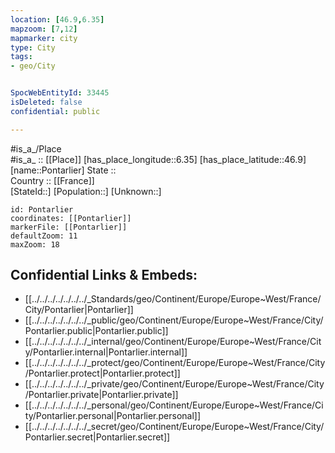 ```yaml
---
location: [46.9,6.35] 
mapzoom: [7,12] 
mapmarker: city 
type: City
tags:
- geo/City


SpocWebEntityId: 33445
isDeleted: false
confidential: public

---
```

#is_a_/Place  
#is_a_ :: [[Place]] 
[has_place_longitude::6.35] 
[has_place_latitude::46.9] 
[name::Pontarlier] 
State ::  
Country :: [[France]]  
[StateId::] 
[Population::] 
[Unknown::] 


```leaflet
id: Pontarlier
coordinates: [[Pontarlier]] 
markerFile: [[Pontarlier]] 
defaultZoom: 11 
maxZoom: 18
```


## Confidential Links & Embeds: 
- [[../../../../../../../_Standards/geo/Continent/Europe/Europe~West/France/City/Pontarlier|Pontarlier]] 
- [[../../../../../../../_public/geo/Continent/Europe/Europe~West/France/City/Pontarlier.public|Pontarlier.public]] 
- [[../../../../../../../_internal/geo/Continent/Europe/Europe~West/France/City/Pontarlier.internal|Pontarlier.internal]] 
- [[../../../../../../../_protect/geo/Continent/Europe/Europe~West/France/City/Pontarlier.protect|Pontarlier.protect]] 
- [[../../../../../../../_private/geo/Continent/Europe/Europe~West/France/City/Pontarlier.private|Pontarlier.private]] 
- [[../../../../../../../_personal/geo/Continent/Europe/Europe~West/France/City/Pontarlier.personal|Pontarlier.personal]] 
- [[../../../../../../../_secret/geo/Continent/Europe/Europe~West/France/City/Pontarlier.secret|Pontarlier.secret]] 
